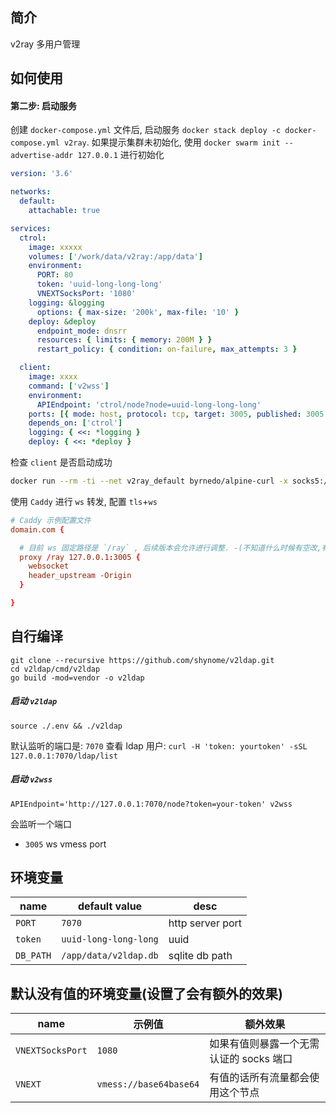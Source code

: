 ## 简介

v2ray 多用户管理

## 如何使用

#### 第二步: 启动服务

创建 `docker-compose.yml` 文件后, 启动服务 `docker stack deploy -c docker-compose.yml v2ray`.
如果提示集群未初始化, 使用 `docker swarm init --advertise-addr 127.0.0.1` 进行初始化

```yml
version: '3.6'

networks:
  default:
    attachable: true

services:
  ctrol:
    image: xxxxx
    volumes: ['/work/data/v2ray:/app/data']
    environment:
      PORT: 80
      token: 'uuid-long-long-long'
      VNEXTSocksPort: '1080'
    logging: &logging
      options: { max-size: '200k', max-file: '10' }
    deploy: &deploy
      endpoint_mode: dnsrr
      resources: { limits: { memory: 200M } }
      restart_policy: { condition: on-failure, max_attempts: 3 }

  client:
    image: xxxx
    command: ['v2wss']
    environment:
      APIEndpoint: 'ctrol/node?node=uuid-long-long-long'
    ports: [{ mode: host, protocol: tcp, target: 3005, published: 3005 }]
    depends_on: ['ctrol']
    logging: { <<: *logging }
    deploy: { <<: *deploy }
```

检查 `client` 是否启动成功

```sh
docker run --rm -ti --net v2ray_default byrnedo/alpine-curl -x socks5://client:1080 google.com
```

使用 `Caddy` 进行 `ws` 转发, 配置 `tls`+`ws`

```conf
# Caddy 示例配置文件
domain.com {

  # 目前 ws 固定路径是 `/ray` , 后续版本会允许进行调整. -(不知道什么时候有空改,有 pr 就好了 x_x)-
  proxy /ray 127.0.0.1:3005 {
    websocket
    header_upstream -Origin
  }

}
```

## 自行编译

```
git clone --recursive https://github.com/shynome/v2ldap.git
cd v2ldap/cmd/v2ldap
go build -mod=vendor -o v2ldap
```

##### 启动 `v2ldap`

`source ./.env && ./v2ldap`

默认监听的端口是: `7070`
查看 ldap 用户: `curl -H 'token: yourtoken' -sSL 127.0.0.1:7070/ldap/list`

##### 启动 `v2wss`

`APIEndpoint='http://127.0.0.1:7070/node?token=your-token' v2wss`

会监听一个端口

- `3005` ws vmess port

## 环境变量

| name      | default value         | desc             |
| --------- | --------------------- | ---------------- |
| `PORT`    | `7070`                | http server port |
| `token`   | `uuid-long-long-long` | uuid             |
| `DB_PATH` | `/app/data/v2ldap.db` | sqlite db path   |

## 默认没有值的环境变量(设置了会有额外的效果)

| name             | 示例值                 | 额外效果                                |
| ---------------- | ---------------------- | --------------------------------------- |
| `VNEXTSocksPort` | `1080`                 | 如果有值则暴露一个无需认证的 socks 端口 |
| `VNEXT`          | `vmess://base64base64` | 有值的话所有流量都会使用这个节点        |
